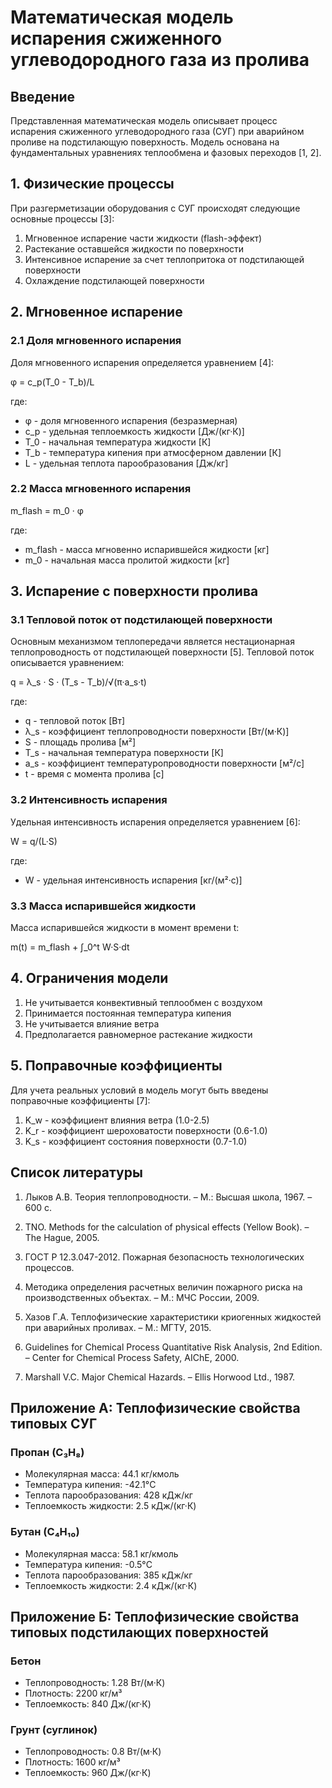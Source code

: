 # Математическая модель испарения сжиженного углеводородного газа из пролива

## Введение

Представленная математическая модель описывает процесс испарения сжиженного углеводородного газа (СУГ) при аварийном проливе на подстилающую поверхность. Модель основана на фундаментальных уравнениях теплообмена и фазовых переходов [1, 2].

## 1. Физические процессы

При разгерметизации оборудования с СУГ происходят следующие основные процессы [3]:

1. Мгновенное испарение части жидкости (flash-эффект)
2. Растекание оставшейся жидкости по поверхности
3. Интенсивное испарение за счет теплопритока от подстилающей поверхности
4. Охлаждение подстилающей поверхности

## 2. Мгновенное испарение

### 2.1 Доля мгновенного испарения

Доля мгновенного испарения определяется уравнением [4]:

φ = c_p(T_0 - T_b)/L

где:
- φ - доля мгновенного испарения (безразмерная)
- c_p - удельная теплоемкость жидкости [Дж/(кг·К)]
- T_0 - начальная температура жидкости [К]
- T_b - температура кипения при атмосферном давлении [К]
- L - удельная теплота парообразования [Дж/кг]

### 2.2 Масса мгновенного испарения

m_flash = m_0 · φ

где:
- m_flash - масса мгновенно испарившейся жидкости [кг]
- m_0 - начальная масса пролитой жидкости [кг]

## 3. Испарение с поверхности пролива

### 3.1 Тепловой поток от подстилающей поверхности

Основным механизмом теплопередачи является нестационарная теплопроводность от подстилающей поверхности [5]. Тепловой поток описывается уравнением:

q = λ_s · S · (T_s - T_b)/√(π·a_s·t)

где:
- q - тепловой поток [Вт]
- λ_s - коэффициент теплопроводности поверхности [Вт/(м·К)]
- S - площадь пролива [м²]
- T_s - начальная температура поверхности [К]
- a_s - коэффициент температуропроводности поверхности [м²/с]
- t - время с момента пролива [с]

### 3.2 Интенсивность испарения

Удельная интенсивность испарения определяется уравнением [6]:

W = q/(L·S)

где:
- W - удельная интенсивность испарения [кг/(м²·с)]

### 3.3 Масса испарившейся жидкости

Масса испарившейся жидкости в момент времени t:

m(t) = m_flash + ∫_0^t W·S·dt

## 4. Ограничения модели

1. Не учитывается конвективный теплообмен с воздухом
2. Принимается постоянная температура кипения
3. Не учитывается влияние ветра
4. Предполагается равномерное растекание жидкости

## 5. Поправочные коэффициенты

Для учета реальных условий в модель могут быть введены поправочные коэффициенты [7]:

1. K_w - коэффициент влияния ветра (1.0-2.5)
2. K_r - коэффициент шероховатости поверхности (0.6-1.0)
3. K_s - коэффициент состояния поверхности (0.7-1.0)

## Список литературы

1. Лыков А.В. Теория теплопроводности. – М.: Высшая школа, 1967. – 600 с.

2. TNO. Methods for the calculation of physical effects (Yellow Book). – The Hague, 2005.

3. ГОСТ Р 12.3.047-2012. Пожарная безопасность технологических процессов.

4. Методика определения расчетных величин пожарного риска на производственных объектах. – М.: МЧС России, 2009.

5. Хазов Г.А. Теплофизические характеристики криогенных жидкостей при аварийных проливах. – М.: МГТУ, 2015.

6. Guidelines for Chemical Process Quantitative Risk Analysis, 2nd Edition. – Center for Chemical Process Safety, AIChE, 2000.

7. Marshall V.C. Major Chemical Hazards. – Ellis Horwood Ltd., 1987.

## Приложение А: Теплофизические свойства типовых СУГ

### Пропан (C₃H₈)
- Молекулярная масса: 44.1 кг/кмоль
- Температура кипения: -42.1°C
- Теплота парообразования: 428 кДж/кг
- Теплоемкость жидкости: 2.5 кДж/(кг·К)

### Бутан (C₄H₁₀)
- Молекулярная масса: 58.1 кг/кмоль
- Температура кипения: -0.5°C
- Теплота парообразования: 385 кДж/кг
- Теплоемкость жидкости: 2.4 кДж/(кг·К)

## Приложение Б: Теплофизические свойства типовых подстилающих поверхностей

### Бетон
- Теплопроводность: 1.28 Вт/(м·К)
- Плотность: 2200 кг/м³
- Теплоемкость: 840 Дж/(кг·К)

### Грунт (суглинок)
- Теплопроводность: 0.8 Вт/(м·К)
- Плотность: 1600 кг/м³
- Теплоемкость: 960 Дж/(кг·К)